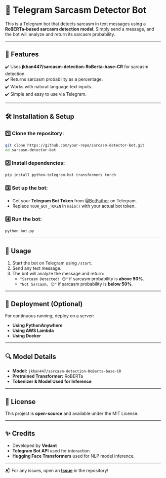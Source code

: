 # 🤖 Telegram Sarcasm Detector Bot

This is a Telegram bot that detects sarcasm in text messages using a **RoBERTa-based sarcasm detection model**. Simply send a message, and the bot will analyze and return its sarcasm probability.

---

## 📌 Features
✔️ Uses **jkhan447/sarcasm-detection-RoBerta-base-CR** for sarcasm detection.  
✔️ Returns sarcasm probability as a percentage.  
✔️ Works with natural language text inputs.  
✔️ Simple and easy to use via Telegram.  

---

## 🛠 Installation & Setup

### 1️⃣ Clone the repository:
```bash
git clone https://github.com/your-repo/sarcasm-detector-bot.git
cd sarcasm-detector-bot
```

### 2️⃣ Install dependencies:
```bash
pip install python-telegram-bot transformers torch
```

### 3️⃣ Set up the bot:
- Get your **Telegram Bot Token** from [@BotFather](https://t.me/BotFather) on Telegram.
- Replace `YOUR_BOT_TOKEN` in `main()` with your actual bot token.

### 4️⃣ Run the bot:
```bash
python bot.py
```

---

## 🎯 Usage
1. Start the bot on Telegram using `/start`.
2. Send any text message.
3. The bot will analyze the message and return:
   - `"Sarcasm Detected! 😏"` if sarcasm probability is **above 50%**.
   - `"Not Sarcasm. 😊"` if sarcasm probability is **below 50%**.

---

## 🚀 Deployment (Optional)
For continuous running, deploy on a server:
- **Using PythonAnywhere**
- **Using AWS Lambda**
- **Using Docker**

---

## 🔍 Model Details
- **Model:** `jkhan447/sarcasm-detection-RoBerta-base-CR`
- **Pretrained Transformer:** RoBERTa
- **Tokenizer & Model Used for Inference**

---

## 📜 License
This project is **open-source** and available under the MIT License.

---

## ✨ Credits
- Developed by **Vedant**
- **Telegram Bot API** used for interaction.
- **Hugging Face Transformers** used for NLP model inference.

---

📬 For any issues, open an **[Issue](https://github.com/your-repo/sarcasm-detector-bot/issues)** in the repository!
